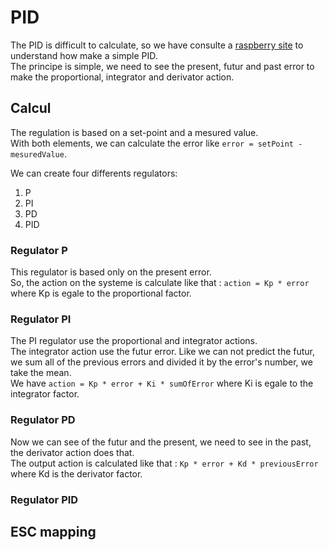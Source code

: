 # PID
The PID is difficult to calculate, so we have consulte a [raspberry site](https://projects.raspberrypi.org/en/projects/robotPID/5) to understand how make a simple PID. </br>
The principe is simple, we need to see the present, futur and past error to make the proportional, integrator and derivator action.

## Calcul
The regulation is based on a set-point and a mesured value. </br>
With both elements, we can calculate the error like `error = setPoint - mesuredValue`. </br>

We can create four differents regulators:
1) P
2) PI
3) PD
4) PID

### Regulator P
This regulator is based only on the present error. </br> So, the action on the systeme is calculate like that : `action = Kp * error` where Kp is egale to the proportional factor.

### Regulator PI
The PI regulator use the proportional and integrator actions. </br> The integrator action use the futur error. Like we can not predict the futur, we sum all of the previous errors and divided it by the error's number, we take the mean. </br>
We have `action = Kp * error + Ki * sumOfError` where Ki is egale to the integrator factor.

### Regulator PD
Now we can see of the futur and the present, we need to see in the past, the derivator action does that. </br>
The output action is calculated like that : `Kp * error + Kd * previousError` where Kd is the derivator factor.

### Regulator PID


## ESC mapping